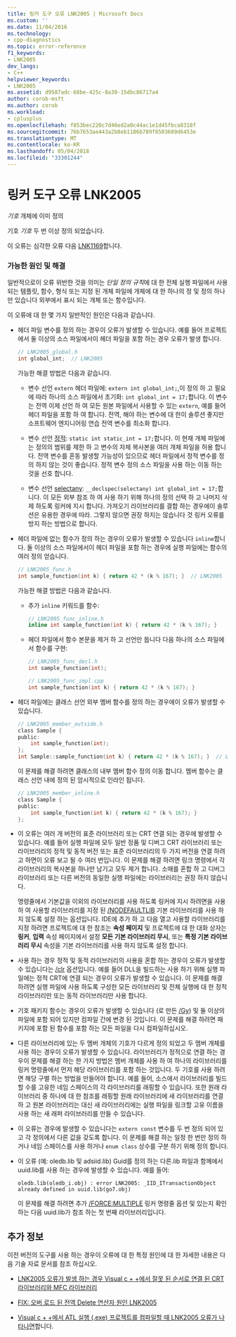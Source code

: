 ```yaml
---
title: 링커 도구 오류 LNK2005 | Microsoft Docs
ms.custom: ''
ms.date: 11/04/2016
ms.technology:
- cpp-diagnostics
ms.topic: error-reference
f1_keywords:
- LNK2005
dev_langs:
- C++
helpviewer_keywords:
- LNK2005
ms.assetid: d9587adc-68be-425c-8a30-15dbc86717a4
author: corob-msft
ms.author: corob
ms.workload:
- cplusplus
ms.openlocfilehash: f853bec220c7d46ed2a0c44ac1e1d45fbca8318f
ms.sourcegitcommit: 76b7653ae443a2b8eb1186b789f8503609d6453e
ms.translationtype: MT
ms.contentlocale: ko-KR
ms.lasthandoff: 05/04/2018
ms.locfileid: "33301244"
---
```

# <a name="linker-tools-error-lnk2005"></a>링커 도구 오류 LNK2005
*기호* 개체에 이미 정의  
  
기호 *기호* 두 번 이상 정의 되었습니다.   
  
이 오류는 심각한 오류 다음 [LNK1169](../../error-messages/tool-errors/linker-tools-error-lnk1169.md)합니다.  
  
### <a name="possible-causes-and-solutions"></a>가능한 원인 및 해결  
  
일반적으로이 오류 위반한 것을 의미는 *단일 정의 규칙*에 대 한 전체 실행 파일에서 사용 되는 템플릿, 함수, 형식 또는 지정 된 개체 파일에 개체에 대 한 하나의 정 및 정의 하나만 있습니다 외부에서 표시 되는 개체 또는 함수입니다.  
  
이 오류에 대 한 몇 가지 일반적인 원인은 다음과 같습니다.  
  
-   헤더 파일 변수를 정의 하는 경우이 오류가 발생할 수 있습니다. 예를 들어 프로젝트에서 둘 이상의 소스 파일에서이 헤더 파일을 포함 하는 경우 오류가 발생 합니다.  
  
    ```h  
    // LNK2005_global.h  
    int global_int;  // LNK2005
    ```  
  
    가능한 해결 방법은 다음과 같습니다.  
  
    -   변수 선언 `extern` 헤더 파일에: `extern int global_int;`,이 정의 하 고 필요에 따라 하나의 소스 파일에서 초기화: `int global_int = 17;`합니다. 이 변수는 전역 이제 선언 하 여 모든 원본 파일에서 사용할 수 있는 `extern`, 예를 들어 헤더 파일을 포함 하 여 합니다. 전역, 해야 하는 변수에 대 한이 솔루션 좋지만 소프트웨어 엔지니어링 연습 전역 변수를 최소화 합니다.  
    
    -   변수 선언 [정적](../../cpp/storage-classes-cpp.md#static): `static int static_int = 17;`합니다. 이 현재 개체 파일에는 정의의 범위를 제한 하 고 변수의 자체 복사본을 여러 개체 파일을 허용 합니다. 전역 변수를 혼동 발생할 가능성이 있으므로 헤더 파일에서 정적 변수를 정의 하지 않는 것이 좋습니다. 정적 변수 정의 소스 파일을 사용 하는 이동 하는 것을 선호 합니다.  
  
    -   변수 선언 [selectany](../../cpp/selectany.md): `__declspec(selectany) int global_int = 17;`합니다. 이 모든 외부 참조 하 여 사용 하기 위해 하나의 정의 선택 하 고 나머지 삭제 하도록 링커에 지시 합니다. 가져오기 라이브러리를 결합 하는 경우에이 솔루션은 유용한 경우에 따라. 그렇지 않으면 권장 하지는 않습니다 것 링커 오류를 방지 하는 방법으로 합니다.  
  
-   헤더 파일에 없는 함수가 정의 하는 경우이 오류가 발생할 수 있습니다 `inline`합니다. 둘 이상의 소스 파일에서이 헤더 파일을 포함 하는 경우에 실행 파일에는 함수의 여러 정의 얻습니다.  
    
    ```h  
    // LNK2005_func.h  
    int sample_function(int k) { return 42 * (k % 167); }  // LNK2005
    ```  
  
    가능한 해결 방법은 다음과 같습니다.  
  
    -   추가 `inline` 키워드를 함수: 

        ```h  
        // LNK2005_func_inline.h  
        inline int sample_function(int k) { return 42 * (k % 167); }  
        ```  
  
    -   헤더 파일에서 함수 본문을 제거 하 고 선언만 둡니다 다음 하나의 소스 파일에서 함수를 구현:  
  
        ```h  
        // LNK2005_func_decl.h  
        int sample_function(int);  
        ```  
  
        ```cpp  
        // LNK2005_func_impl.cpp  
        int sample_function(int k) { return 42 * (k % 167); }  
        ```  
-   헤더 파일에는 클래스 선언 외부 멤버 함수를 정의 하는 경우에이 오류가 발생할 수 있습니다.  
  
    ```h  
    // LNK2005_member_outside.h  
    class Sample {
    public:
        int sample_function(int);  
    };
    int Sample::sample_function(int k) { return 42 * (k % 167); }  // LNK2005
    ```  
  
    이 문제를 해결 하려면 클래스의 내부 멤버 함수 정의 이동 합니다. 멤버 함수는 클래스 선언 내에 정의 된 암시적으로 인라인 됩니다.  
  
    ```h  
    // LNK2005_member_inline.h  
    class Sample {
    public:
        int sample_function(int k) { return 42 * (k % 167); }  
    };
    ```  
  
-   이 오류는 여러 개 버전의 표준 라이브러리 또는 CRT 연결 되는 경우에 발생할 수 있습니다. 예를 들어 실행 파일에 모두 일반 정품 및 디버그 CRT 라이브러리 또는 라이브러리의 정적 및 동적 버전 또는 표준 라이브러리의 두 가지 버전을 연결 하려고 하면이 오류 보고 될 수 여러 번입니다. 이 문제를 해결 하려면 링크 명령에서 각 라이브러리의 복사본을 하나만 남기고 모두 제거 합니다. 소매를 혼합 하 고 디버그 라이브러리 또는 다른 버전의 동일한 실행 파일에는 라이브러리는 권장 하지 않습니다.  
  
    명령줄에서 기본값을 이외의 라이브러리를 사용 하도록 링커에 지시 하려면을 사용 하 여 사용할 라이브러리를 지정 된 [/NODEFAULTLIB](../../build/reference/nodefaultlib-ignore-libraries.md) 기본 라이브러리를 사용 하지 않도록 설정 하는 옵션입니다. IDE에 추가 하 고 다음 열고 사용할 라이브러리를 지정 하려면 프로젝트에 대 한 참조는 **속성 페이지** 및 프로젝트에 대 한 대화 상자는 **링커**, **입력** 속성 페이지에서 설정 **모든 기본 라이브러리 무시**, 또는 **특정 기본 라이브러리 무시** 속성을 기본 라이브러리를 사용 하지 않도록 설정 합니다.   
  
-   사용 하는 경우 정적 및 동적 라이브러리의 사용을 혼합 하는 경우이 오류가 발생할 수 있습니다는 [/clr](../../build/reference/clr-common-language-runtime-compilation.md) 옵션입니다. 예를 들어 DLL을 빌드하는 사용 하기 위해 실행 파일에는 정적 CRT에 연결 되는 경우이 오류가 발생할 수 있습니다. 이 문제를 해결 하려면 실행 파일에 사용 하도록 구성한 모든 라이브러리 및 전체 실행에 대 한 정적 라이브러리만 또는 동적 라이브러리만 사용 합니다.  
  
-   기호 패키지 함수는 경우이 오류가 발생할 수 있습니다 (로 만든 [/Gy](../../build/reference/gy-enable-function-level-linking.md)) 및 둘 이상의 파일에 포함 되어 있지만 컴파일 간에 변경 된 것입니다. 이 문제를 해결 하려면 패키지에 포함 된 함수를 포함 하는 모든 파일을 다시 컴파일하십시오.  
  
-   다른 라이브러리에 있는 두 멤버 개체의 기호가 다르게 정의 되었고 두 멤버 개체를 사용 하는 경우이 오류가 발생할 수 있습니다. 라이브러리가 정적으로 연결 하는 경우이 문제를 해결 하는 한 가지 방법은 멤버 개체를 사용 하 여 하나의 라이브러리를 링커 명령줄에서 먼저 해당 라이브러리를 포함 하는 것입니다. 두 기호를 사용 하려면 해당 구별 하는 방법을 만들어야 합니다. 예를 들어, 소스에서 라이브러리를 빌드할 수를 고유한 네임 스페이스의 각 라이브러리를 래핑할 수 있습니다. 또한 원래 라이브러리 중 하나에 대 한 참조를 래핑할 원래 라이브러리에 새 라이브러리를 연결 하 고 원본 라이브러리는 대신 새 라이브러리에는 실행 파일을 링크할 고유 이름을 사용 하는 새 래퍼 라이브러리를 만들 수 있습니다.  
  
-   이 오류는 경우에 발생할 수 있습니다는 `extern const` 변수를 두 번 정의 되어 있고 각 정의에서 다른 값을 갖도록 합니다. 이 문제를 해결 하는 일정 한 번만 정의 하거나 네임 스페이스를 사용 하거나 `enum class` 상수를 구분 하기 위해 정의 합니다.  
  
-   이 오류 (예: oledb.lib 및 adsiid.lib) Guid를 정의 하는 다른.lib 파일과 함께에서 uuid.lib를 사용 하는 경우에 발생할 수 있습니다. 예를 들어:  
  
    ```Output  
    oledb.lib(oledb_i.obj) : error LNK2005: _IID_ITransactionObject  
    already defined in uuid.lib(go7.obj)  
    ```  
  
     이 문제를 해결 하려면 추가 [/FORCE:MULTIPLE](../../build/reference/force-force-file-output.md) 링커 명령줄 옵션 및 있는지 확인 하는 다음 uuid.lib가 참조 하는 첫 번째 라이브러리입니다.
  
## <a name="additional-information"></a>추가 정보  
  
이전 버전의 도구를 사용 하는 경우이 오류에 대 한 특정 원인에 대 한 자세한 내용은 다음 기술 자료 문서를 참조 하십시오.  
  
-   [LNK2005 오류가 발생 하는 경우 Visual c + +에서 잘못 된 순서로 연결 된 CRT 라이브러리와 MFC 라이브러리](https://support.microsoft.com/kb/148652)  
  
-   [FIX: 오버 로드 된 전역 Delete 연산자 원인 LNK2005](https://support.microsoft.com/kb/140440)  
  
-   [Visual c + +에서 ATL 실행 (.exe) 프로젝트를 컴파일할 때 LNK2005 오류가 나타나면](https://support.microsoft.com/kb/184235)합니다.  
  
